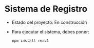 # Sistema de Registro

- Estado del proyecto: En construcción
- Para ejecutar el sistema, debes poner:

  ``` npm install react ```
